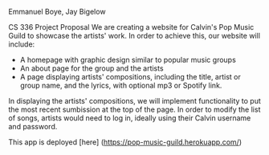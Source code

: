 Emmanuel Boye, Jay Bigelow

CS 336 Project Proposal
We are creating a website for Calvin's Pop Music Guild to showcase the artists' work.  In order to achieve this, our website will include:

* A homepage with graphic design similar to popular music groups
* An about page for the group and the artists
* A page displaying artists' compositions, including the title, artist or group name, and the lyrics, with optional mp3 or Spotify link.

In displaying the artists' compositions, we will implement functionality to put the most recent sumbission at the top of the page.  In order to modify the list of songs, artists would need to log in, ideally using their Calvin username and password. 

This app is deployed [here] (https://pop-music-guild.herokuapp.com/)
